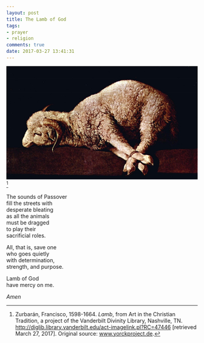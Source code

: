 ```yaml
---
layout: post
title: The Lamb of God
tags:
- prayer
- religion
comments: true
date: 2017-03-27 13:41:31
---
```


![Lamb of God](/images/2017/lamb.jpg)[^1]

The sounds of Passover  
fill the streets with  
desperate bleating  
as all the animals   
must be dragged  
to play their  
sacrificial roles.

All, that is, save one  
who goes quietly  
with determination,  
strength, and purpose.

Lamb of God  
have mercy on me.

*Amen*

[^1]: Zurbarán, Francisco, 1598-1664. *Lamb*, from Art in the Christian Tradition, a project of the Vanderbilt Divinity Library, Nashville, TN. http://diglib.library.vanderbilt.edu/act-imagelink.pl?RC=47446 [retrieved March 27, 2017]. Original source: www.yorckproject.de.
